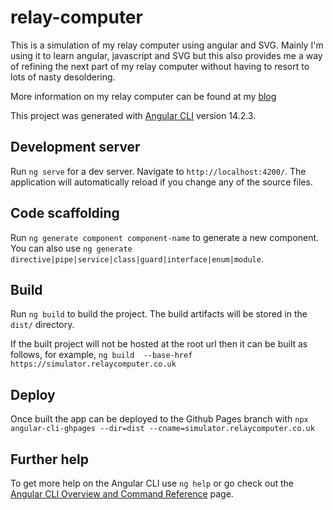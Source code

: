 # relay-computer
This is a simulation of my relay computer using angular and SVG. Mainly I'm using it to learn angular, javascript and SVG but this also provides me a way of refining the next part of my relay computer without having to resort to lots of nasty desoldering.

More information on my relay computer can be found at my [blog](https://relaycomputer.co.uk)

This project was generated with [Angular CLI](https://github.com/angular/angular-cli) version 14.2.3.

## Development server

Run `ng serve` for a dev server. Navigate to `http://localhost:4200/`. The application will automatically reload if you change any of the source files.

## Code scaffolding

Run `ng generate component component-name` to generate a new component. You can also use `ng generate directive|pipe|service|class|guard|interface|enum|module`.

## Build

Run `ng build` to build the project. The build artifacts will be stored in the `dist/` directory.

If the built project will not be hosted at the root url then it can be built as follows, for example, `ng build  --base-href https://simulator.relaycomputer.co.uk`

## Deploy

Once built the app can be deployed to the Github Pages branch with
`npx angular-cli-ghpages --dir=dist --cname=simulator.relaycomputer.co.uk`

## Further help

To get more help on the Angular CLI use `ng help` or go check out the [Angular CLI Overview and Command Reference](https://angular.io/cli) page.
